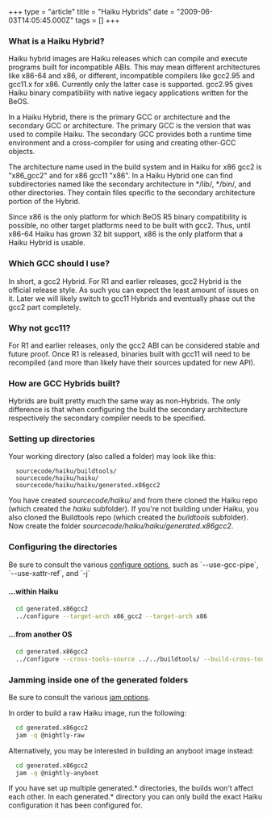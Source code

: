 +++
type = "article"
title = "Haiku Hybrids"
date = "2009-06-03T14:05:45.000Z"
tags = []
+++

<h3>What is a Haiku Hybrid?</h3>
<p>
Haiku hybrid images are Haiku releases which can compile and execute programs built for incompatible ABIs. This may mean different architectures like x86-64 and x86, or different, incompatible compilers like gcc2.95 and gcc11.x for x86. Currently only the latter case is supported. gcc2.95 gives Haiku binary compatibility with native legacy applications written for the BeOS.
</p>

<p>
In a Haiku Hybrid, there is the primary GCC or architecture and the secondary GCC or architecture. The primary GCC is the version that was used to compile Haiku. The secondary GCC provides both a runtime time environment and a cross-compiler for using and creating other-GCC objects.
</p>

<p>
The architecture name used in the build system and in Haiku for x86 gcc2 is "x86_gcc2" and for x86 gcc11 "x86". In a Haiku Hybrid one can find subdirectories named like the secondary architecture in */lib/, */bin/, and other directories. They contain files specific to the secondary architecture portion of the Hybrid.
</p>

<p>
Since x86 is the only platform for which BeOS R5 binary compatibility is possible, no other target platforms need to be built with gcc2. Thus, until x86-64 Haiku has grown 32 bit support, x86 is the only platform that a Haiku Hybrid is usable.
</p>

<h3>Which GCC should I use?</h3>
<p>
In short, a gcc2 Hybrid. For R1 and earlier releases, gcc2 Hybrid is the official release style. As such you can expect the least amount of issues on it. Later we will likely switch to gcc11 Hybrids and eventually phase out the gcc2 part completely.
</p>

<h3>Why not gcc11?</h3>
<p>
For R1 and earlier releases, only the gcc2 ABI can be considered stable and future proof. Once R1 is released, binaries built with gcc11 will need to be recompiled (and more than likely have their sources updated for new API).
</p>

<h3>How are GCC Hybrids built?</h3>
<p>
Hybrids are built pretty much the same way as non-Hybrids. The only difference is that when configuring the build the secondary architecture respectively the secondary compiler needs to be specified.
<p>
<h3>Setting up directories</h3>
<p>Your working directory (also called a folder) may look like this:</p>

```
  sourcecode/haiku/buildtools/
  sourcecode/haiku/haiku/
  sourcecode/haiku/haiku/generated.x86gcc2
```

<p>You have created <i>sourcecode/haiku/</i> and from there cloned the Haiku repo (which created the <i>haiku</i> subfolder). If you're not building under Haiku, you also cloned the Buildtools repo (which created the <i>buildtools</i> subfolder). Now create the folder <i>sourcecode/haiku/haiku/generated.x86gcc2</i>.</p>

<h3>Configuring the directories</h3>
<div class="alert alert-info">
Be sure to consult the various <a href="/guides/building/configure">configure options</a>, such as `--use-gcc-pipe`, `--use-xattr-ref`, and `-j<N>`
</div>

<h4> ...within Haiku</h4>

```sh
  cd generated.x86gcc2
  ../configure --target-arch x86_gcc2 --target-arch x86
```

<h4> ...from another OS</h4>

```sh
  cd generated.x86gcc2
  ../configure --cross-tools-source ../../buildtools/ --build-cross-tools x86_gcc2 --build-cross-tools x86
```

<h3>Jamming inside one of the generated folders</h3>
<div class="alert alert-info">
Be sure to consult the various <a href="/guides/building/jam">jam options</a>.
</div>

In order to build a raw Haiku image, run the following:

```sh
  cd generated.x86gcc2
  jam -q @nightly-raw
```

Alternatively, you may be interested in building an anyboot image instead:

```sh
  cd generated.x86gcc2
  jam -q @nightly-anyboot
```

<p>
If you have set up multiple generated.* directories, the builds won't affect each other. In each generated.* directory you can only build the exact Haiku configuration it has been configured for.
</p>
